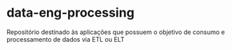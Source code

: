 # data-eng-processing
Repositório destinado às aplicações que possuem o objetivo de consumo e processamento de dados via ETL ou ELT
